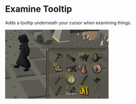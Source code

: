 # Examine Tooltip
Adds a tooltip underneath your cursor when examining things.

![Examine Tooltip in Action](examine_tooltip_example.gif)
